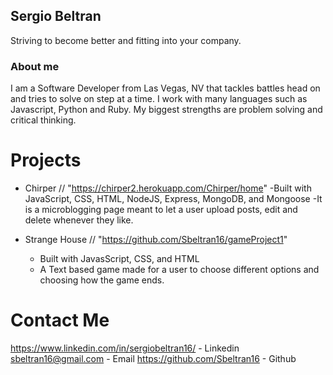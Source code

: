 ## Sergio Beltran

Striving to become better and fitting into your company.

### About me
I am a Software Developer from Las Vegas, NV that tackles battles head on and tries to solve on step at a time. 
I work with many languages such as Javascript, Python and Ruby. My biggest strengths are problem solving and critical thinking.


# Projects
- Chirper // "https://chirper2.herokuapp.com/Chirper/home"
  -Built with JavaScript, CSS, HTML, NodeJS, Express, MongoDB, and Mongoose
  -It is a microblogging page meant to let a user upload posts, edit and delete whenever they like.

- Strange House // "https://github.com/Sbeltran16/gameProject1"
  - Built with JavasScript, CSS, and HTML
  - A Text based game made for a user to choose different options and choosing how the game ends.

# Contact Me
https://www.linkedin.com/in/sergiobeltran16/ - Linkedin
sbeltran16@gmail.com - Email
https://github.com/Sbeltran16 - Github
